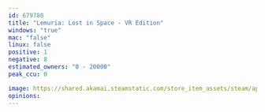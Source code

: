 ```yaml
---
id: 679780
title: "Lemuria: Lost in Space - VR Edition"
windows: "true"
mac: "false"
linux: false
positive: 1
negative: 8
estimated_owners: "0 - 20000"
peak_ccu: 0

image: https://shared.akamai.steamstatic.com/store_item_assets/steam/apps/679780/header.jpg?t=1572345806
opinions:
---
```

